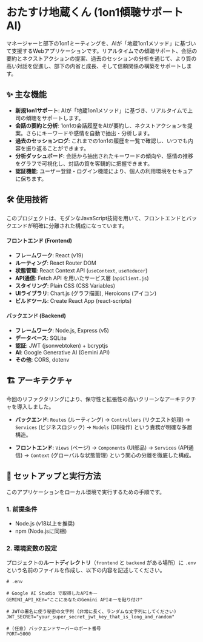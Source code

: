 # おたすけ地蔵くん (1on1傾聴サポートAI)

マネージャーと部下の1on1ミーティングを、AIが「地蔵1on1メソッド」に基づいて支援するWebアプリケーションです。リアルタイムでの傾聴サポート、会話の要約とネクストアクションの提案、過去のセッションの分析を通じて、より質の高い対話を促進し、部下の内省と成長、そして信頼関係の構築をサポートします。

## ✨ 主な機能

* **新規1on1サポート**: AIが「地蔵1on1メソッド」に基づき、リアルタイムで上司の傾聴をサポートします。
* **会話の要約と分析**: 1on1の会話履歴をAIが要約し、ネクストアクションを提案。さらにキーワードや感情を自動で抽出・分析します。
* **過去のセッションログ**: これまでの1on1の履歴を一覧で確認し、いつでも内容を振り返ることができます。
* **分析ダッシュボード**: 会話から抽出されたキーワードの傾向や、感情の推移をグラフで可視化し、対話の質を客観的に把握できます。
* **認証機能**: ユーザー登録・ログイン機能により、個人の利用環境をセキュアに保ちます。

## 🛠️ 使用技術

このプロジェクトは、モダンなJavaScript技術を用いて、フロントエンドとバックエンドが明確に分離された構成になっています。

#### フロントエンド (Frontend)

* **フレームワーク**: React (v19)
* **ルーティング**: React Router DOM
* **状態管理**: React Context API (`useContext`, `useReducer`)
* **API通信**: Fetch API を用いたサービス層 (`apiClient.js`)
* **スタイリング**: Plain CSS (CSS Variables)
* **UIライブラリ**: Chart.js (グラフ描画), Heroicons (アイコン)
* **ビルドツール**: Create React App (react-scripts)

#### バックエンド (Backend)

* **フレームワーク**: Node.js, Express (v5)
* **データベース**: SQLite
* **認証**: JWT (jsonwebtoken) + bcryptjs
* **AI**: Google Generative AI (Gemini API)
* **その他**: CORS, dotenv

## 🏗️ アーキテクチャ

今回のリファクタリングにより、保守性と拡張性の高いクリーンなアーキテクチャを導入しました。

* **バックエンド**:
    `Routes` (ルーティング) → `Controllers` (リクエスト処理) → `Services` (ビジネスロジック) → `Models` (DB操作) という責務が明確な多層構造。

* **フロントエンド**:
    `Views` (ページ) → `Components` (UI部品) → `Services` (API通信) → `Context` (グローバルな状態管理) という関心の分離を徹底した構成。

## 🚀 セットアップと実行方法

このアプリケーションをローカル環境で実行するための手順です。

### 1. 前提条件

* Node.js (v18以上を推奨)
* npm (Node.jsに同梱)

### 2. 環境変数の設定

プロジェクトの**ルートディレクトリ**（`frontend` と `backend` がある場所）に `.env` という名前のファイルを作成し、以下の内容を記述してください。

```plaintext
# .env

# Google AI Studio で取得したAPIキー
GEMINI_API_KEY="ここにあなたのGemini APIキーを貼り付け"

# JWTの署名に使う秘密の文字列 (非常に長く、ランダムな文字列にしてください)
JWT_SECRET="your_super_secret_jwt_key_that_is_long_and_random"

# (任意) バックエンドサーバーのポート番号
PORT=5000